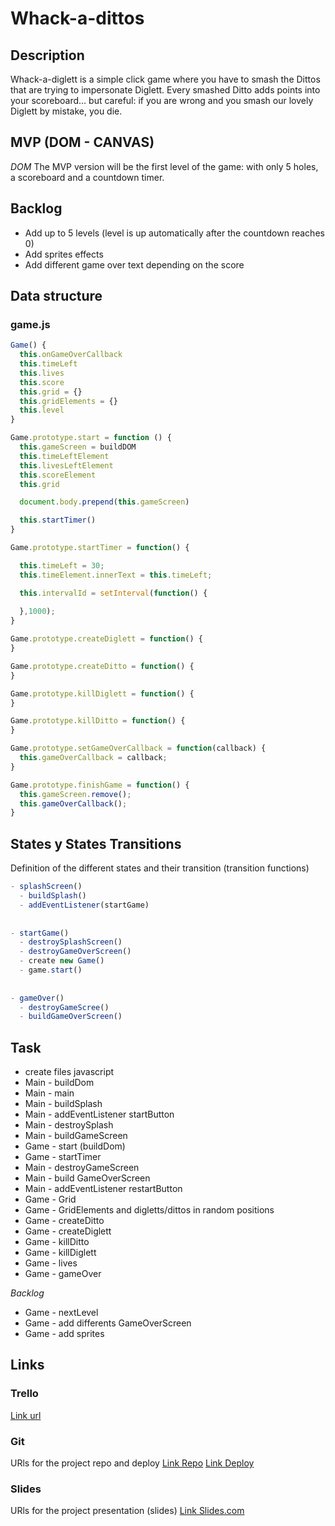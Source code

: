 # Whack-a-dittos

## Description
Whack-a-diglett is a simple click game where you have to smash the Dittos that are trying to impersonate Diglett. Every smashed Ditto adds points into your scoreboard… but careful: if you are wrong and you smash our lovely Diglett by mistake, you die.


## MVP (DOM - CANVAS)
*DOM*
The MVP version will be the first level of the game: with only 5 holes, a scoreboard and a countdown timer.


## Backlog
- Add up to 5 levels (level is up automatically after the countdown reaches 0)
- Add sprites effects
- Add different game over text depending on the score


## Data structure
### game.js
```javascript
Game() {
  this.onGameOverCallback
  this.timeLeft
  this.lives 
  this.score  
  this.grid = {}
  this.gridElements = {}
  this.level
}

Game.prototype.start = function () {
  this.gameScreen = buildDOM
  this.timeLeftElement
  this.livesLeftElement
  this.scoreElement 
  this.grid

  document.body.prepend(this.gameScreen)

  this.startTimer()
}

Game.prototype.startTimer = function() {

  this.timeLeft = 30;
  this.timeElement.innerText = this.timeLeft;

  this.intervalId = setInterval(function() { 
  
  },1000);
}

Game.prototype.createDiglett = function() {
}

Game.prototype.createDitto = function() {
}

Game.prototype.killDiglett = function() {	
}

Game.prototype.killDitto = function() {
}

Game.prototype.setGameOverCallback = function(callback) {
  this.gameOverCallback = callback;
}

Game.prototype.finishGame = function() {
  this.gameScreen.remove();
  this.gameOverCallback();
}

```





## States y States Transitions
Definition of the different states and their transition (transition functions)
```javascript
- splashScreen()
  - buildSplash()
  - addEventListener(startGame)
  
  
- startGame()
  - destroySplashScreen()
  - destroyGameOverScreen()
  - create new Game()
  - game.start()
  
  
- gameOver()
  - destroyGameScree()
  - buildGameOverScreen()
```



## Task
- create files javascript
- Main - buildDom
- Main - main
- Main - buildSplash
- Main - addEventListener startButton
- Main - destroySplash
- Main - buildGameScreen
- Game - start (buildDom)
- Game - startTimer
- Main - destroyGameScreen
- Main - build GameOverScreen
- Main - addEventListener restartButton
- Game - Grid
- Game - GridElements and digletts/dittos in random positions 
- Game - createDitto
- Game - createDiglett
- Game - killDitto
- Game - killDiglett
- Game - lives 
- Game - gameOver

*Backlog*
- Game - nextLevel
- Game - add differents GameOverScreen
- Game - add sprites



## Links


### Trello
[Link url](https://trello.com)


### Git
URls for the project repo and deploy
[Link Repo](https://github.com/sllonch/whack-a-dittos)
[Link Deploy](https://sllonch.github.io/whack-a-dittos-game/)


### Slides
URls for the project presentation (slides)
[Link Slides.com](http://slides.com)
